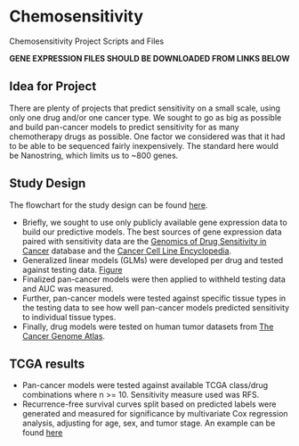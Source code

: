 # Chemosensitivity
Chemosensitivity Project Scripts and Files

**GENE EXPRESSION FILES SHOULD BE DOWNLOADED FROM LINKS BELOW**

## Idea for Project
There are plenty of projects that predict sensitivity on a small scale, using only one drug and/or one cancer type. We sought to go as big as possible and build pan-cancer models to predict sensitivity for as many chemotherapy drugs as possible. One factor we considered was that it had to be able to be sequenced fairly inexpensively. The standard here would be Nanostring, which limits us to ~800 genes.

## Study Design
The flowchart for the study design can be found [here](https://github.com/JWellsBio/Chemosensitivity/blob/master/Images/study_design_synth.png). 
+ Briefly, we sought to use only publicly available gene expression data to build our predictive models. The best sources of gene expression data paired with sensitivity data are the [Genomics of Drug Sensitivity in Cancer](https://www.cancerrxgene.org/) database and the [Cancer Cell Line Encyclopedia](https://portals.broadinstitute.org/ccle).
+ Generalized linear models (GLMs) were developed per drug and tested against testing data. [Figure](https://github.com/JWellsBio/Chemosensitivity/blob/master/Images/Fig_2_testing.png)
+ Finalized pan-cancer models were then applied to withheld testing data and AUC was measured.
+ Further, pan-cancer models were tested against specific tissue types in the testing data to see how well pan-cancer models predicted sensitivity to individual tissue types.
+ Finally, drug models were tested on human tumor datasets from [The Cancer Genome Atlas](https://cancergenome.nih.gov/).


## TCGA results
+ Pan-cancer models were tested against available TCGA class/drug combinations where n >= 10. Sensitivity measure used was RFS.
+ Recurrence-free survival curves split based on predicted labels were generated and measured for significance by multivariate Cox regression analysis, adjusting for age, sex, and tumor stage. An example can be found [here](https://github.com/JWellsBio/Chemosensitivity/blob/master/Images/blca_cisplatin_surv.tiff)


